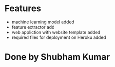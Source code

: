# Features 
* machine learning model added
* feature extractor add
* web appliction with website template added
* required files for deployment on Heroku added
# Done by Shubham Kumar
